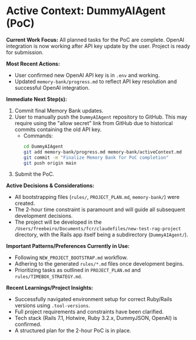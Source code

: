 # Active Context: DummyAIAgent (PoC)

**Current Work Focus:** All planned tasks for the PoC are complete. OpenAI integration is now working after API key update by the user. Project is ready for submission.

**Most Recent Actions:**
*   User confirmed new OpenAI API key is in `.env` and working.
*   Updated `memory-bank/progress.md` to reflect API key resolution and successful OpenAI integration.

**Immediate Next Step(s):**
1.  Commit final Memory Bank updates.
2.  User to manually push the `DummyAIAgent` repository to GitHub. This may require using the "allow secret" link from GitHub due to historical commits containing the old API key.
    *   Commands:
        ```bash
        cd DummyAIAgent
        git add memory-bank/progress.md memory-bank/activeContext.md 
        git commit -m "Finalize Memory Bank for PoC completion"
        git push origin main 
        ```
3.  Submit the PoC.

**Active Decisions & Considerations:**
*   All bootstrapping files (`rules/`, `PROJECT_PLAN.md`, `memory-bank/`) were created.
*   The 2-hour time constraint is paramount and will guide all subsequent development decisions.
*   The project will be developed in the `/Users/freebeiro/Documents/fcr/claudefiles/new-test-rag-project` directory, with the Rails app itself being a subdirectory (`DummyAIAgent/`).

**Important Patterns/Preferences Currently in Use:**
*   Following `NEW_PROJECT_BOOTSTRAP.md` workflow.
*   Adhering to the generated `rules/*.md` files once development begins.
*   Prioritizing tasks as outlined in `PROJECT_PLAN.md` and `rules/TIMEBOX_STRATEGY.md`.

**Recent Learnings/Project Insights:**
*   Successfully navigated environment setup for correct Ruby/Rails versions using `.tool-versions`.
*   Full project requirements and constraints have been clarified.
*   Tech stack (Rails 7.1, Hotwire, Ruby 3.2.x, DummyJSON, OpenAI) is confirmed.
*   A structured plan for the 2-hour PoC is in place.
